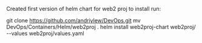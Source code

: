 Created first version of helm chart for web2 proj
to install run:

git clone https://github.com/andriylew/DevOps.git
mv DevOps/Containers/Helm/web2proj .
helm install web2proj-chart web2proj/ --values web2proj/values.yaml